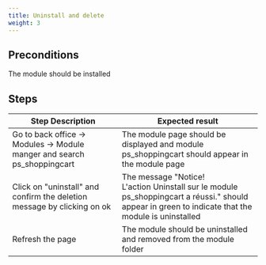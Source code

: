 ```yaml
---
title: Uninstall and delete
weight: 3
---
```


## Preconditions

The module should be installed
## Steps
| Step Description | Expected result |
| ----- | ----- |
| Go to back office -> Modules -> Module manger and search ps_shoppingcart | The module page should be displayed and module ps_shoppingcart should appear in the module page |
| Click on "uninstall" and confirm the deletion message by clicking on ok | The message "Notice!<br>L'action Uninstall sur le module ps_shoppingcart a réussi." should appear in green to indicate that the module is uninstalled |
| Refresh the page | The module should be uninstalled and removed from the module folder |
